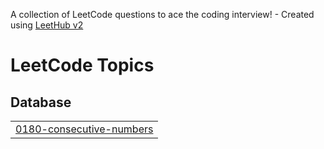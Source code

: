 A collection of LeetCode questions to ace the coding interview! - Created using [LeetHub v2](https://github.com/arunbhardwaj/LeetHub-2.0)
<!---LeetCode Topics Start-->
# LeetCode Topics
## Database
|  |
| ------- |
| [0180-consecutive-numbers](https://github.com/BhanuPrakash000/Leetcode_Problems/tree/master/0180-consecutive-numbers) |
<!---LeetCode Topics End-->